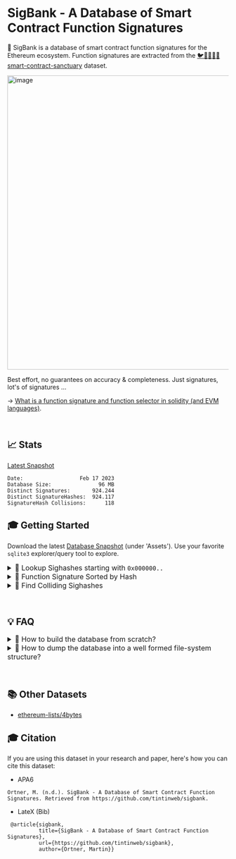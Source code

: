 # SigBank - A Database of Smart Contract Function Signatures

🏦 SigBank is a database of smart contract function signatures for the Ethereum ecosystem. Function signatures are extracted from the [🐦🌴🌴🌴🦕 smart-contract-sanctuary](https://github.com/tintinweb/smart-contract-sanctuary) dataset. 


<img width="668" alt="image" src="https://user-images.githubusercontent.com/2865694/219795455-9d20e054-17d9-466b-ab02-e98b5ab248d1.png">


Best effort, no guarantees on accuracy & completeness. Just signatures, lot's of signatures ...

→ [What is a function signature and function selector in solidity (and EVM languages)](https://ethereum.stackexchange.com/questions/135205/what-is-a-function-signature-and-function-selector-in-solidity-and-evm-language).

&nbsp;

## 📈 Stats

[Latest Snapshot](https://github.com/tintinweb/sigbank/releases)

```
Date:                  Feb 17 2023
Database Size:               96 MB
Distinct Signatures:       924.244
Distinct SignatureHashes:  924.117
SignatureHash Collisions:      118
```

## 🎓 Getting Started

Download the latest [Database Snapshot](https://github.com/tintinweb/sigbank/releases) (under 'Assets'). Use your favorite `sqlite3` explorer/query tool to explore.

<details>
  <summary style='font-size:12pt'>🔸 Lookup Sighashes starting with <code>0x000000..</code></summary>

```sql
SELECT sighash, signature
FROM signatures
WHERE sighash LIKE "000000%";
```
<img width="668" alt="image" src="https://user-images.githubusercontent.com/2865694/219795705-16e262b3-6a2d-4205-8aba-057f9088b48e.png">


</details>

<details>
  <summary style='font-size:12pt'>🔸 Function Signature Sorted by Hash</summary>

```sql
SELECT sighash, signature
FROM signatures
ORDER BY sighash;
```
<img width="668" alt="image" src="https://user-images.githubusercontent.com/2865694/219795654-80eb131b-12b2-4b2d-81ea-b31d0df208c5.png">


</details>

<details>
  <summary style='font-size:12pt'>🔸 Find Colliding Sighashes</summary>

```sql
SELECT 
    sighash,
    signature,
    COUNT(sighash) as `cnt`
FROM signatures
GROUP by sighash
HAVING cnt > 1
order by cnt DESC
```

<img width="668" alt="image" src="https://user-images.githubusercontent.com/2865694/219795608-5e42c74d-f872-4cee-9c05-6b7636a06293.png">


</details>

&nbsp;

## 💡 FAQ


<details>
  <summary style='font-size:12pt'>🔸 How to build the database from scratch?</summary>

1. clone the [🐦🌴🌴🌴🦕 smart-contract-sanctuary](https://github.com/tintinweb/smart-contract-sanctuary)
2. ensure submodules are all checked out, else run `git submodule init [ethereum|polygon|...] --depth=1`
3. run the signature extraction tool on all solidity files. hint: split up the work, run multiple processes and let them feed into the same database.

here's an example:

```
⚡ ⇒ git clone --recursive --depth1 https://github.com/tintinweb/smart-contract-sanctuary
⚡ ⇒ _utils/signaturesToDb.js "./smart-contract-sanctuary/**/*.sol" 
```

</details>


<details>
  <summary style='font-size:12pt'>🔸 How to dump the database into a well formed file-system structure?</summary>

```
⚡ ⇒ _utils/exportToFs.js
```

</details>

&nbsp;

## 📚 Other Datasets

* [ethereum-lists/4bytes](https://github.com/ethereum-lists/4bytes)


## 🎓 Citation

If you are using this dataset in your research and paper, here's how you can cite this dataset: 

- APA6
```
Ortner, M. (n.d.). SigBank - A Database of Smart Contract Function Signatures. Retrieved from https://github.com/tintinweb/sigbank.
```

- LateX (Bib)
```
 @article{sigbank, 
          title={SigBank - A Database of Smart Contract Function Signatures}, 
          url={https://github.com/tintinweb/sigbank}, 
          author={Ortner, Martin}} 
 ```
